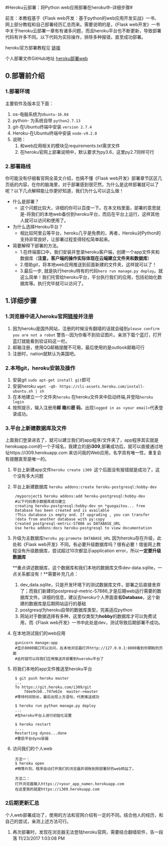 #Heroku云部署：将Python web应用部署在heroku中-详细步骤#

前言：本教程基于《Flask web开发：基于python的web应用开发实战》一书、网上部分教程和自己部署经历汇总而来。需要说明的是，《Flask web开发》一书中关于heroku云部署一章有有诸多问题，而且heroku平台也不断更新，导致部署代码有许多不同。以下代码为实际操作，排除多种报错，直至成功部署。

heroku官方部署教程见 [链接](链接 "https://devcenter.heroku.com/articles/getting-started-
with-python#introduction")

个人部署文件GitHub地址 [heroku部署web](heroku部署web "https://github.com/lq-jarhead/heroku")
## 0.部署前介绍 ##
### 1.部署环境 ###
主要软件及版本见下面：

1. os-电脑系统为`Ubuntu-16.04`
2. python- 为系统自带 `python2.7.13`
3. git-在Ubuntu终端中安装 `version 2.7.4`
4. Heroku-在Ubuntu终端中安装 `node-v9.2.0`
6. 说明：
	1. 和web应用相关的模块见requirements.txt需求文件
	2. 在heroku官网上部署说明中，默认要求为py3.6，这里py2.7同样可行

### 2.部署路线 ###
你可能没有仔细看官网全英文介绍，也搞不懂《Flask web开发》部署章节区区几页纸的内容，在你的脑海里，对于部署感到很茫然，为什么是这样部署就可以了呢？以下几点解释能让你更好知道，我们为什么可以这么做！

- 什么是部署？
	- 这个问题比较大，详细的你可以百度一下。在本文档里面，部署的意思就是-将我们的本地web备份到heroku平台，而后在平台上运行，这样其他人就可以访问和使用了。
- 为什么选择Heroku平台？
	- 相比较阿里云等平台，heroku几乎是免费的，再者，Heroku对Python的支持非常良好，让部署过程变得轻松简单起来。
- 简要解释下部署的方法。
	-  1.在终端窗口中，我们安装并登录heroku客户端，创建一个app文件夹和数据库（**注意，客户端的操作实际体现在云端建立文件夹和数据库**）
	-  2.借助git，将本地web应用推送到前面新建的文件夹，这样就可以了！
	-  3.最后一步, 就是执行heroku特有的代码`hero run manage.py deploy`。就这么简单！我们托管给heroku平台，平台执行我们的应用，包括初始化数据库等。执行完毕就可以访问了。

## 1.详细步骤 ##
### 1.浏览器中进入heroku官网[链接](链接 "https://dashboard.heroku.com/")并注册 ###
1. 因为heroku是国外网站，注册的时候没有翻墙的话就会碰到`please confirm you are not a robot` 警告--因为你看不到验证图片。亲测下载个蓝灯，打开蓝灯就能看到验证码这一栏。
2. 邮箱注册，使用QQ邮箱提醒不可用，最后使用的是outlook邮箱可行
3. 注册时，nation就默认为美国吧。

### 2.本地git，heroku安装及操作 ###
1. 安装git  `sudo apt-get install git`即可
2. 安装heroku  `wget -qO- https://cli-assets.heroku.com/install-ubuntu.sh | sh`
3. 在本地建立一个文件夹`heroku` 在heroku文件夹中启动终端,并登陆`heroku login`
4. 按照提示，输入注册用**邮 箱**和**密 码**，出现`logged in as <your email>`代表登录成功。

### 3.平台上新建数据库及文件 ###
上面我们登录进去了，就可以建立我们的app程序/文件夹了，app程序其实就是herokuapp.com的一个子域名，我建立的是**i309**,部署成功后，就可以直接通过地址https://i309.herokuapp.com 来访问我的Web应用，名字具有唯一性，重复会有提醒直至是唯一的。

1. 平台上新建app文件`heroku create i309 `这个后面没有报错就是成功了，这个没有多大问题
2. 平台上新建数据库 `heroku addons:create heroku-postgresql:hobby-dev`
		
		/myporoject$ heroku addons:add heroku-postgresql:hobby-dev
		#以下代码表示数据库成功建立
		creating heroku-postgresql:hobby-dev on *guogaitou... free
		Database has been created and is available
		!This database is empty and. If upgrading , you can transfer
		!data from another database with py:copy
		Created postgresql-metric-57886 as DATABASE_URL
		Use herku addons:docs heroku-postgresql to view documentation

3. 升级为主数据库`heroku pg:promote DATABASE_URL` 因为heroku存在升级，此处和《Flask web开发》不同。有必要升级数据库吗？很有必要！借鉴网上教程没有升级数据库，尝试超过10次都显示application error，所以**一定要升级数据库**
		
	**重点讲述数据库，这个数据库和我们本地的数据库文件dev-data.sqlite，一点关系都没有！**需要补充几点：

	1. dev_data.sqlite，只是开发环境下的测试数据库文件，部署之后直接舍弃了；而我们新建的postpresql-metric-57886,才是后期web运行需要的数据库文件。详细的信息，建议去heroku个人界面查看**Database**，这个新建的数据库是后期网站运行的基础
	1. postgresql为heroku自带的数据库类型，完美适应python
	2. 网站对于数据选择有多种，这里仅类型为**hobby**的数据库才可以免费试用，而《Flask web开发》一书中此处是dev，测试导致后期部署不成功。

4. 在本地测试我们的web应用

		gunicorn manage:app
		#显示8000端口可以访问，在本地浏览器打开http://127.0.0.1:8000看到你期盼的页面
		#此时就可以将我们应用推送并部署到hueroku平台了
4. 将我们本地的app文件推送至heroku平台
	
	
		$ git push heroku master 
		...
		To https://git.heroku.com/i309/git
			7dee9cb0..747e62e  master->master
		#等待时间较长，最后出现上方语句，代表推送成功
		
		$ heroku run python manage.py deploy
		...
		#在heroku平台上进行初始化设置
		
		$ heroku restart 
		....
		Restarting dynos...done
		#重启平台dyno容器
6. 访问我们的个人web

		方法一：
		$ heroku open 
		#稍等片刻，程序自动打开我们的浏览器并调账到刚部署好的web网站了。

		方法二：
		打开浏览器输入https://<your_app_name>.herokuapp.com
		在这里我的就是https://i309.herokuapp.com
		
### 2后期更新汇总 ###
个人web部署成功了，使用的方法和官网介绍有一定的不同。结合他人的经历，和自己的尝试，亲测上述方法可行。

1. 再次部署时，发现在浏览器无法登陆heroku官网，需要结合翻墙软件，告一段落  11/23/2017 1:03:08 PM 
